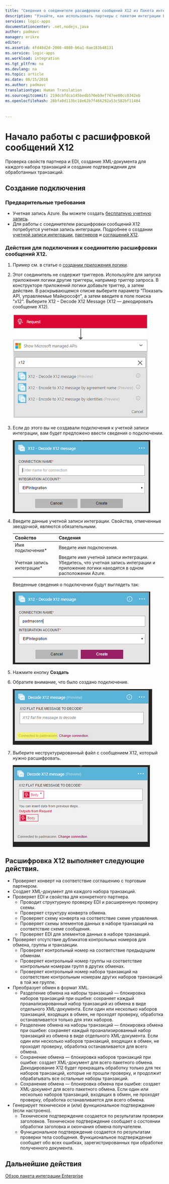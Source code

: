 ```yaml
---
title: "Сведения о соединителе расшифровки сообщений X12 из Пакета интеграции Enterprise | Документация Майкрософт"
description: "Узнайте, как использовать партнеры с пакетом интеграции Enterprise и приложениями логики."
services: logic-apps
documentationcenter: .net,nodejs,java
author: padmavc
manager: erikre
editor: 
ms.assetid: 4fd48d2d-2008-4080-b6a1-8ae183b48131
ms.service: logic-apps
ms.workload: integration
ms.tgt_pltfrm: na
ms.devlang: na
ms.topic: article
ms.date: 08/15/2016
ms.author: padmavc
translationtype: Human Translation
ms.sourcegitcommit: 219dcbfdca145bedb570eb9ef747ee00cc0342eb
ms.openlocfilehash: 28bfa0d113bc18e62b7f466292a53c582bf11484


---
```

# <a name="get-started-with-decode-x12-message"></a>Начало работы с расшифровкой сообщений X12
Проверка свойств партнера и EDI, создание XML-документа для каждого набора транзакций и создание подтверждения для обработанных транзакций.

## <a name="create-the-connection"></a>Создание подключения
### <a name="prerequisites"></a>Предварительные требования
* Учетная запись Azure. Вы можете создать [бесплатную учетную запись](https://azure.microsoft.com/free).
* Для работы с соединителем расшифровки сообщений X12 потребуется учетная запись интеграции. Подробнее о создании [учетной записи интеграции](app-service-logic-enterprise-integration-create-integration-account.md), [партнеров](app-service-logic-enterprise-integration-partners.md) и [соглашений X12](app-service-logic-enterprise-integration-x12.md).

### <a name="connect-to-decode-x12-message-using-the-following-steps"></a>Действия для подключения к соединителю расшифровки сообщений X12.
1. Пример см. в статье о [создании приложения логики](app-service-logic-create-a-logic-app.md).
2. Этот соединитель не содержит триггеров. Используйте для запуска приложения логики другие триггеры, например триггер запроса.  В конструкторе приложений логики добавьте триггер, а затем действие.  В раскрывающемся списке выберите параметр "Показать API, управляемые Майкрософт", а затем введите в поле поиска "x12".  Выберите X12 – Decode X12 Message (X12 — декодировать сообщение X12).
   
    ![поиск x12](./media/app-service-logic-enterprise-integration-x12connector/x12decodeimage1.png)  
3. Если до этого вы не создавали подключения к учетной записи интеграции, вам будет предложено ввести сведения о подключении.
   
    ![подключение к учетной записи интеграции](./media/app-service-logic-enterprise-integration-x12connector/x12decodeimage4.png)     
4. Введите данные учетной записи интеграции.  Свойства, отмеченные звездочкой, являются обязательными.
   
   | Свойство | Сведения |
   | --- | --- |
   | Имя подключения* |Введите имя подключения. |
   | Учетная запись интеграции* |Введите имя учетной записи интеграции. Убедитесь, что учетная запись интеграции и приложение логики находятся в одном расположении Azure. |
   
    Введенные сведения о подключении будут выглядеть так:
   
    ![создано подключение к учетной записи интеграции](./media/app-service-logic-enterprise-integration-x12connector/x12decodeimage5.png) 
5. Нажмите кнопку **Создать**
6. Обратите внимание, что было создано подключение.
   
    ![сведения о подключении к учетной записи интеграции](./media/app-service-logic-enterprise-integration-x12connector/x12decodeimage6.png) 
7. Выберите неструктурированный файл с сообщением X12, который нужно расшифровать.
   
    ![заполнение обязательных полей](./media/app-service-logic-enterprise-integration-x12connector/x12decodeimage7.png) 

## <a name="x12-decode-does-following"></a>Расшифровка X12 выполняет следующие действия.
* Проверяет конверт на соответствие соглашению с торговым партнером.
* Создает XML-документ для каждого набора транзакций.
* Проверяет EDI и свойства для конкретного партнера.
  * Проводит структурную проверку EDI и расширенную проверку схемы.
  * Проверяет структуру конверта обмена.
  * Проверяет схему конверта на соответствие схеме управления.
  * Проверяет схемы элементов данных в наборе транзакций на соответствие схеме сообщения.
  * Проверяет EDI для элементов данных в наборе транзакций. 
* Проверяет отсутствие дубликатов контрольных номеров для обмена, группы и транзакции.
  * Проверяет контрольный номер на соответствие предыдущим обменам.
  * Проверяет контрольный номер группы на соответствие контрольным номерам групп в других обменах.
  * Проверяет контрольный номер набора транзакций на соответствие контрольным номерам других наборов транзакций в той же группе.
* Преобразует обмен в формат XML. 
  * Разделение обмена на наборы транзакций — блокировка наборов транзакций при ошибке: сохраняет каждый проанализированный набор транзакций из обмена в виде отдельного XML-документа. Если один или несколько наборов транзакций, входящих в обмен, не проходят проверку, обработка останавливается только для этих наборов.
  * Разделение обмена на наборы транзакций — блокировка обмена при ошибке: сохраняет каждый проанализированный набор транзакций из обмена в виде отдельного XML-документа.  Если один или несколько наборов транзакций, входящих в обмен, не проходят проверку, обработка останавливается для всего обмена.
  * Сохранение обмена — блокировка наборов транзакций при ошибке: создает XML-документ для всего пакетного обмена. Декодирование X12 будет прекращать обработку только для тех наборов транзакций, которые не прошли проверку, и продолжит обрабатывать все остальные наборы транзакций.
  * Сохранение обмена — блокировка обмена при ошибке: создает XML-документ для всего пакетного обмена. Если один или несколько наборов транзакций, входящих в обмен, не проходят проверку, обработка останавливается для всего обмена. 
* Генерирует техническое и (или) функциональное подтверждение (если настроено).
  * Техническое подтверждение создается по результатам проверки заголовков. Техническое подтверждение сообщает о состоянии обработки заголовка и окончания обмена получателем.
  * Функциональное подтверждение создается по результатам проверки тела сообщения. Функциональное подтверждение сообщает обо всех ошибках, зарегистрированных при обработке полученного документа.

## <a name="next-steps"></a>Дальнейшие действия
[Обзор пакета интеграции Enterprise](app-service-logic-enterprise-integration-overview.md "Обзор пакета интеграции Enterprise") 




<!--HONumber=Nov16_HO3-->


